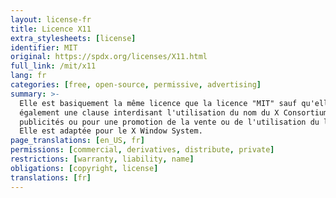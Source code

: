 ```yaml
---
layout: license-fr
title: Licence X11
extra_stylesheets: [license]
identifier: MIT
original: https://spdx.org/licenses/X11.html
full_link: /mit/x11
lang: fr
categories: [free, open-source, permissive, advertising]
summary: >-
  Elle est basiquement la même licence que la licence "MIT" sauf qu'elle contient
  également une clause interdisant l'utilisation du nom du X Consortium dans des
  publicités ou pour une promotion de la vente ou de l'utilisation du logiciel.
  Elle est adaptée pour le X Window System.
page_translations: [en_US, fr]
permissions: [commercial, derivatives, distribute, private]
restrictions: [warranty, liability, name]
obligations: [copyright, license]
translations: [fr]
---
```


